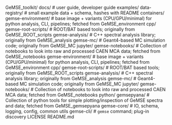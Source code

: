 GeMSE_toolkit/
  docs/                     # user guide, developer guide
  examples/
  data-registry/            # small example data + schema, hashes with README
  containers/
    gemse-environment/                 # base image + variants (CPU/GPU/minimal) for python analysis, CLI, pipelines; fetched from GeMSE_environment
  cpp/
    gemse-root-scripts/       # ROOT/BAT based tools; originally from GeMSE_ROOT_scripts
    gemse-analysis/          # C++ spectral analysis library; originally from GeMSE_analysis
    gemse-mc/                # Geant4-based MC simulation code; originally from GeMSE_MC
  jupyter/
    gemse-notebooks/               # Collection of notebooks to look into raw and processed CAEN MCA data; fetched from GeMSE_notebooks
    gemse-environment/                 # base image + variants (CPU/GPU/minimal) for python analysis, CLI, pipelines; fetched from GeMSE_environment
  cpp/
    gemse-root-scripts/       # ROOT/BAT based tools; originally from GeMSE_ROOT_scripts
    gemse-analysis/          # C++ spectral analysis library; originally from GeMSE_analysis
    gemse-mc/                # Geant4-based MC simulation code; originally from GeMSE_MC
  jupyter/
    gemse-notebooks/               # Collection of notebooks to look into raw and processed CAEN MCA data; fetched from GeMSE_notebooks
  python/
    gemsepyana/       #  Collection of python tools for simple plotting/inspection of GeMSE spectra and data; fetched from GeMSE_gemsepyana
    gemse-core/             # IO, schema, logging, config, common utils
    gemse-cli/              # `gemse` command; plug-in discovery
  LICENSE
  README.md

